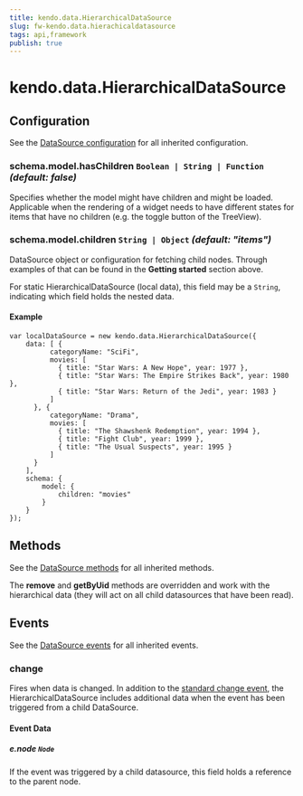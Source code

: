 ```yaml
---
title: kendo.data.HierarchicalDataSource
slug: fw-kendo.data.hierachicaldatasource
tags: api,framework
publish: true
---
```


# kendo.data.HierarchicalDataSource

## Configuration

See the [DataSource configuration](/api/framework/datasource#configuration) for all inherited configuration.

### schema.model.hasChildren `Boolean | String | Function` *(default: false)*

Specifies whether the model might have children and might be loaded. Applicable when the rendering of a
widget needs to have different states for items that have no children (e.g. the toggle button of the TreeView).

### schema.model.children `String | Object` *(default: "items")*

DataSource object or configuration for fetching child nodes. Through examples of that can be found
in the **Getting started** section above.

For static HierarchicalDataSource (local data), this field may be a `String`,
indicating which field holds the nested data.

#### Example

    var localDataSource = new kendo.data.HierarchicalDataSource({
        data: [ {
              categoryName: "SciFi",
              movies: [
                { title: "Star Wars: A New Hope", year: 1977 },
                { title: "Star Wars: The Empire Strikes Back", year: 1980 },
                { title: "Star Wars: Return of the Jedi", year: 1983 }
              ]
          }, {
              categoryName: "Drama",
              movies: [
                { title: "The Shawshenk Redemption", year: 1994 },
                { title: "Fight Club", year: 1999 },
                { title: "The Usual Suspects", year: 1995 }
              ]
          }
        ],
        schema: {
            model: {
                children: "movies"
            }
        }
    });

## Methods

See the [DataSource methods](/api/framework/datasource#methods) for all inherited methods.

The **remove** and **getByUid** methods are overridden and work with the hierarchical data
(they will act on all child datasources that have been read).

## Events

See the [DataSource events](/api/framework/datasource#events) for all inherited events.

### change

Fires when data is changed. In addition to the [standard change event](/api/framework/datasource#change),
the HierarchicalDataSource includes additional data when the event has been triggered from a child
DataSource.

#### Event Data

##### e.node `Node`

If the event was triggered by a child datasource, this field holds a reference to the parent node.

